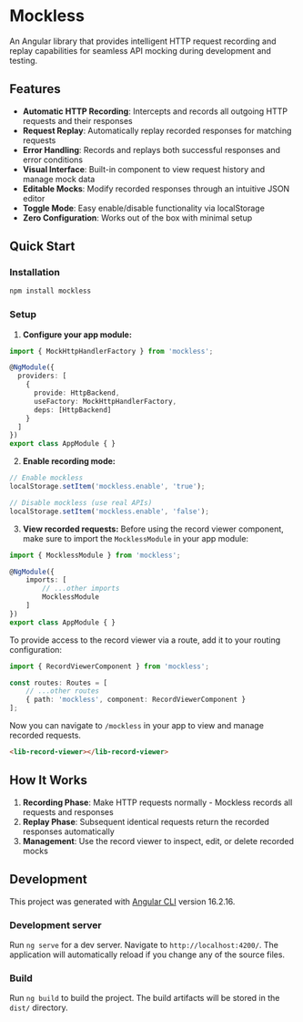 # Mockless

An Angular library that provides intelligent HTTP request recording and replay capabilities for seamless API mocking during development and testing.

## Features

- **Automatic HTTP Recording**: Intercepts and records all outgoing HTTP requests and their responses
- **Request Replay**: Automatically replay recorded responses for matching requests
- **Error Handling**: Records and replays both successful responses and error conditions
- **Visual Interface**: Built-in component to view request history and manage mock data
- **Editable Mocks**: Modify recorded responses through an intuitive JSON editor
- **Toggle Mode**: Easy enable/disable functionality via localStorage
- **Zero Configuration**: Works out of the box with minimal setup

## Quick Start

### Installation

```bash
npm install mockless
```

### Setup

1. **Configure your app module:**

```typescript
import { MockHttpHandlerFactory } from 'mockless';

@NgModule({
  providers: [
    {
      provide: HttpBackend,
      useFactory: MockHttpHandlerFactory,
      deps: [HttpBackend]
    }
  ]
})
export class AppModule { }
```

2. **Enable recording mode:**

```typescript
// Enable mockless
localStorage.setItem('mockless.enable', 'true');

// Disable mockless (use real APIs)
localStorage.setItem('mockless.enable', 'false');
```

3. **View recorded requests:**
Before using the record viewer component, make sure to import the `MocklessModule` in your app module:

```typescript
import { MocklessModule } from 'mockless';

@NgModule({
    imports: [
        // ...other imports
        MocklessModule
    ]
})
export class AppModule { }
```

To provide access to the record viewer via a route, add it to your routing configuration:

```typescript
import { RecordViewerComponent } from 'mockless';

const routes: Routes = [
    // ...other routes
    { path: 'mockless', component: RecordViewerComponent }
];
```

Now you can navigate to `/mockless` in your app to view and manage recorded requests.

```html
<lib-record-viewer></lib-record-viewer>
```

## How It Works

1. **Recording Phase**: Make HTTP requests normally - Mockless records all requests and responses
2. **Replay Phase**: Subsequent identical requests return the recorded responses automatically
3. **Management**: Use the record viewer to inspect, edit, or delete recorded mocks

## Development

This project was generated with [Angular CLI](https://github.com/angular/angular-cli) version 16.2.16.

### Development server

Run `ng serve` for a dev server. Navigate to `http://localhost:4200/`. The application will automatically reload if you change any of the source files.

### Build

Run `ng build` to build the project. The build artifacts will be stored in the `dist/` directory.
